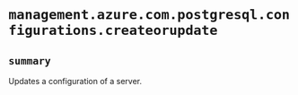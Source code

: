 # `management.azure.com.postgresql.configurations.createorupdate`

## `summary`
Updates a configuration of a server.


